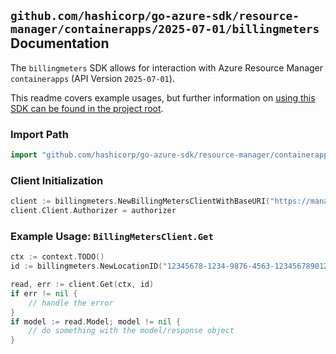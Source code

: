 
## `github.com/hashicorp/go-azure-sdk/resource-manager/containerapps/2025-07-01/billingmeters` Documentation

The `billingmeters` SDK allows for interaction with Azure Resource Manager `containerapps` (API Version `2025-07-01`).

This readme covers example usages, but further information on [using this SDK can be found in the project root](https://github.com/hashicorp/go-azure-sdk/tree/main/docs).

### Import Path

```go
import "github.com/hashicorp/go-azure-sdk/resource-manager/containerapps/2025-07-01/billingmeters"
```


### Client Initialization

```go
client := billingmeters.NewBillingMetersClientWithBaseURI("https://management.azure.com")
client.Client.Authorizer = authorizer
```


### Example Usage: `BillingMetersClient.Get`

```go
ctx := context.TODO()
id := billingmeters.NewLocationID("12345678-1234-9876-4563-123456789012", "locationName")

read, err := client.Get(ctx, id)
if err != nil {
	// handle the error
}
if model := read.Model; model != nil {
	// do something with the model/response object
}
```
